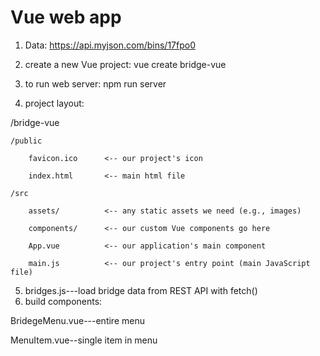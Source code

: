 # Vue web app
1. Data: https://api.myjson.com/bins/17fpo0

2. create a new Vue project: vue create bridge-vue
3. to run web server: npm run server
4. project layout:

/bridge-vue

    /public

        favicon.ico      <-- our project's icon

        index.html       <-- main html file

    /src

        assets/          <-- any static assets we need (e.g., images)

        components/      <-- our custom Vue components go here

        App.vue          <-- our application's main component

        main.js          <-- our project's entry point (main JavaScript file)

5. bridges.js---load bridge data from REST API with fetch()
6. build components:

 BridegeMenu.vue---entire menu

 MenuItem.vue--single item in menu
